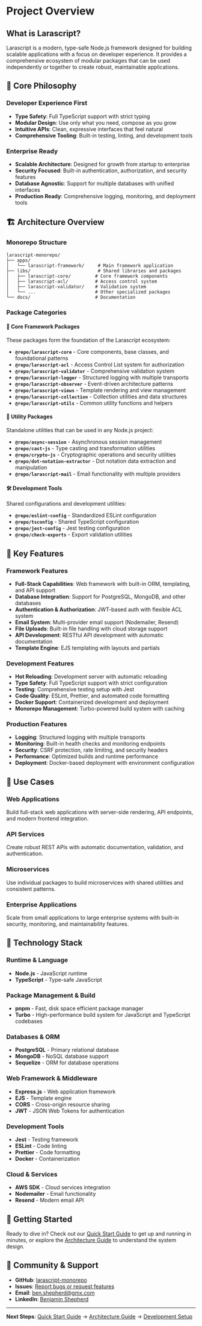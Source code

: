 # Project Overview

## What is Larascript?

Larascript is a modern, type-safe Node.js framework designed for building scalable applications with a focus on developer experience. It provides a comprehensive ecosystem of modular packages that can be used independently or together to create robust, maintainable applications.

## 🎯 Core Philosophy

### Developer Experience First
- **Type Safety**: Full TypeScript support with strict typing
- **Modular Design**: Use only what you need, compose as you grow
- **Intuitive APIs**: Clean, expressive interfaces that feel natural
- **Comprehensive Tooling**: Built-in testing, linting, and development tools

### Enterprise Ready
- **Scalable Architecture**: Designed for growth from startup to enterprise
- **Security Focused**: Built-in authentication, authorization, and security features
- **Database Agnostic**: Support for multiple databases with unified interfaces
- **Production Ready**: Comprehensive logging, monitoring, and deployment tools

## 🏗️ Architecture Overview

### Monorepo Structure
```
larascript-monorepo/
├── apps/
│   └── larascript-framework/     # Main framework application
├── libs/                         # Shared libraries and packages
│   ├── larascript-core/         # Core framework components
│   ├── larascript-acl/          # Access control system
│   ├── larascript-validator/    # Validation system
│   └── ...                      # Other specialized packages
└── docs/                        # Documentation
```

### Package Categories

#### 🎯 Core Framework Packages
These packages form the foundation of the Larascript ecosystem:

- **`@repo/larascript-core`** - Core components, base classes, and foundational patterns
- **`@repo/larascript-acl`** - Access Control List system for authorization
- **`@repo/larascript-validator`** - Comprehensive validation system
- **`@repo/larascript-logger`** - Structured logging with multiple transports
- **`@repo/larascript-observer`** - Event-driven architecture patterns
- **`@repo/larascript-views`** - Template rendering and view management
- **`@repo/larascript-collection`** - Collection utilities and data structures
- **`@repo/larascript-utils`** - Common utility functions and helpers

#### 🔧 Utility Packages
Standalone utilities that can be used in any Node.js project:

- **`@repo/async-session`** - Asynchronous session management
- **`@repo/cast-js`** - Type casting and transformation utilities
- **`@repo/crypto-js`** - Cryptographic operations and security utilities
- **`@repo/dot-notation-extractor`** - Dot notation data extraction and manipulation
- **`@repo/larascript-mail`** - Email functionality with multiple providers

#### 🛠️ Development Tools
Shared configurations and development utilities:

- **`@repo/eslint-config`** - Standardized ESLint configuration
- **`@repo/tsconfig`** - Shared TypeScript configuration
- **`@repo/jest-config`** - Jest testing configuration
- **`@repo/check-exports`** - Export validation utilities

## 🚀 Key Features

### Framework Features
- **Full-Stack Capabilities**: Web framework with built-in ORM, templating, and API support
- **Database Integration**: Support for PostgreSQL, MongoDB, and other databases
- **Authentication & Authorization**: JWT-based auth with flexible ACL system
- **Email System**: Multi-provider email support (Nodemailer, Resend)
- **File Uploads**: Built-in file handling with cloud storage support
- **API Development**: RESTful API development with automatic documentation
- **Template Engine**: EJS templating with layouts and partials

### Development Features
- **Hot Reloading**: Development server with automatic reloading
- **Type Safety**: Full TypeScript support with strict configuration
- **Testing**: Comprehensive testing setup with Jest
- **Code Quality**: ESLint, Prettier, and automated code formatting
- **Docker Support**: Containerized development and deployment
- **Monorepo Management**: Turbo-powered build system with caching

### Production Features
- **Logging**: Structured logging with multiple transports
- **Monitoring**: Built-in health checks and monitoring endpoints
- **Security**: CSRF protection, rate limiting, and security headers
- **Performance**: Optimized builds and runtime performance
- **Deployment**: Docker-based deployment with environment configuration

## 🎯 Use Cases

### Web Applications
Build full-stack web applications with server-side rendering, API endpoints, and modern frontend integration.

### API Services
Create robust REST APIs with automatic documentation, validation, and authentication.

### Microservices
Use individual packages to build microservices with shared utilities and consistent patterns.

### Enterprise Applications
Scale from small applications to large enterprise systems with built-in security, monitoring, and maintainability features.

## 🔄 Technology Stack

### Runtime & Language
- **Node.js** - JavaScript runtime
- **TypeScript** - Type-safe JavaScript

### Package Management & Build
- **pnpm** - Fast, disk space efficient package manager
- **Turbo** - High-performance build system for JavaScript and TypeScript codebases

### Databases & ORM
- **PostgreSQL** - Primary relational database
- **MongoDB** - NoSQL database support
- **Sequelize** - ORM for database operations

### Web Framework & Middleware
- **Express.js** - Web application framework
- **EJS** - Template engine
- **CORS** - Cross-origin resource sharing
- **JWT** - JSON Web Tokens for authentication

### Development Tools
- **Jest** - Testing framework
- **ESLint** - Code linting
- **Prettier** - Code formatting
- **Docker** - Containerization

### Cloud & Services
- **AWS SDK** - Cloud services integration
- **Nodemailer** - Email functionality
- **Resend** - Modern email API

## 🎯 Getting Started

Ready to dive in? Check out our [Quick Start Guide](./quick-start.md) to get up and running in minutes, or explore the [Architecture Guide](./architecture.md) to understand the system design.

## 🤝 Community & Support

- **GitHub**: [larascript-monorepo](https://github.com/ben-shepherd/larascript-monorepo)
- **Issues**: [Report bugs or request features](https://github.com/ben-shepherd/larascript-monorepo/issues)
- **Email**: ben.shepherd@gmx.com
- **LinkedIn**: [Benjamin Shepherd](https://www.linkedin.com/in/benjamin-programmer/)

---

**Next Steps**: [Quick Start Guide](./quick-start.md) → [Architecture Guide](./architecture.md) → [Development Setup](./development-setup.md)

